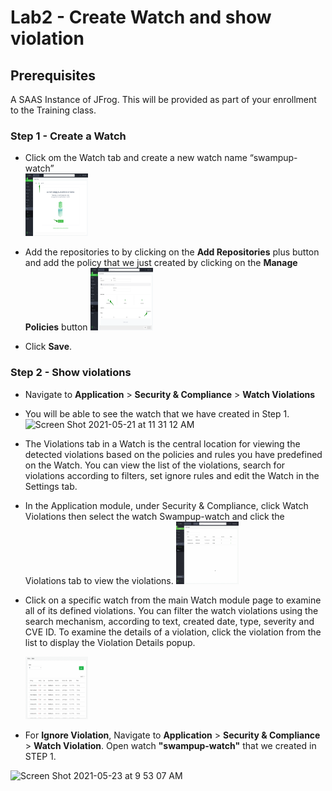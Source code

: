 # Lab2 - Create Watch and show violation

## Prerequisites
A SAAS Instance of JFrog. This will be provided as part of your enrollment to the Training class.

### Step 1 - Create a Watch

-  Click om the Watch tab and create a new watch name “swampup-watch”  
   <img src="/SU-201-Intro-to-JFrog-Xray/Lab2/images/1.png" alt="Create a watch" style="height: 100px; width:100px;"/>
   
-  Add the repositories to by clicking on the **Add Repositories** plus button and add the policy that we just created by clicking on the **Manage Policies** button 
   <img src="/SU-201-Intro-to-JFrog-Xray/Lab2/images/2.png" alt="mame the repo" style="height: 100px; width:100px;"/>

- Click **Save**.

### Step 2 - Show violations

- Navigate to **Application** > **Security & Compliance** > **Watch Violations**
- You will be able to see the watch that we have created in Step 1.
  ![Screen Shot 2021-05-21 at 11 31 12 AM](https://user-images.githubusercontent.com/7561138/119182671-1349e480-ba28-11eb-80a0-d0aa8d6f48d3.png)
 
- The Violations tab in a Watch is the central location for viewing the detected violations based on the policies and rules you have predefined on the Watch. You can view the list of the violations, search for violations according to filters, set ignore rules and edit the Watch in the Settings tab.
- In the Application module, under Security & Compliance, click Watch Violations then select the watch Swampup-watch and click the Violations tab to view the violations.
   <img src="/SU-201-Intro-to-JFrog-Xray/Lab2/images/3.gif" alt="mame the repo" style="height: 100px; width:100px;"/>
- Click on a specific watch from the main Watch module page to examine all of its defined violations. You can filter the watch violations using the search mechanism, according to text, created date, type, severity and CVE ID. To examine the details of a violation, click the violation from the list to display the Violation Details popup. 

  <img src="/SU-201-Intro-to-JFrog-Xray/Lab2/images/4.gif" alt="New rule" style="height: 100px; width:100px;"/>

- For **Ignore Violation**, Navigate to **Application** > **Security & Compliance** > **Watch Violation**. Open watch **"swampup-watch"** that we created in STEP 1. 

![Screen Shot 2021-05-23 at 9 53 07 AM](https://user-images.githubusercontent.com/7561138/119269499-d0654980-bbac-11eb-98a3-a1fb112aa417.png)
